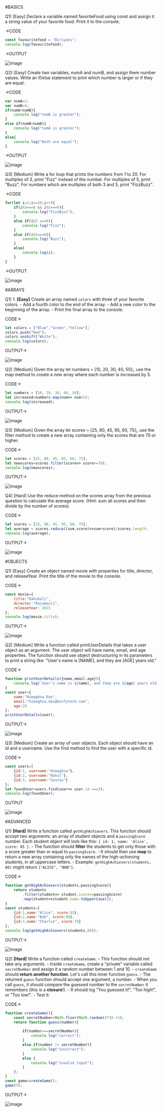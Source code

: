 #BASICS

Q1) [Easy] Declare a variable named favoriteFood using const and assign it a string value of your favorite food. Print it to the console.

->CODE
```js
const favouritefood = "Biriyani";
console.log(favouritefood);
```
->OUTPUT

![image](https://github.com/user-attachments/assets/215a57b0-a648-41d5-9057-0ed5c46e4122)



Q2) [Easy] Create two variables, numA and numB, and assign them number values. Write an if/else statement to print which number is larger or if they are equal.

->CODE
```js
var numA=2;
var numB=4;
if(numA<numB){
    console.log("numB is greater");
}
else if(numB<numA){
    console.log("numA is greater");
}
else{
    console.log("Both are equal");
}
```
->OUTPUT

![image](https://github.com/user-attachments/assets/553cec32-56df-4438-8eb7-5ff91337cc09)



Q3) [Medium] Write a for loop that prints the numbers from 1 to 20. For multiples of 3, print "Fizz" instead of the number. For multiples of 5, print "Buzz". For numbers which are multiples of both 3 and 5, print "FizzBuzz".

->CODE
```js
for(let i=1;i<=20;i++){
    if(i%3===0 && i%5===0){
        console.log("FizzBuzz");
    }
    else if(i%3 ===0){
        console.log("Fizz");
    }
    else if(i%5===0){
        console.log("Buzz");
    }
    else{
        console.log(i);
    }
}
```
->OUTPUT

![image](https://github.com/user-attachments/assets/89fe209b-d266-46a5-8ac5-0e429e8627db)



#ARRAYS

Q1) 1. **[Easy]** Create an array named `colors` with three of your favorite colors.
    - Add a fourth color to the end of the array.
    - Add a new color to the beginning of the array.
    - Print the final array to the console.

CODE->
```js
let colors = ["Blue","Green","Yellow"];
colors.push("Red");
colors.unshift("White");
console.log(colors);
```

OUTPUT->

![image](https://github.com/user-attachments/assets/1889bda2-52b3-436b-a6ce-e78aec5b1a7c)


Q2) [Medium] Given the array let numbers = [10, 20, 30, 40, 50];, use the map method to create a new array where each number is increased by 5.

CODE->
```js
let numbers = [10, 20, 30, 40, 50];
let increased=numbers.map(num=> num+5);
console.log(increased);
```

OUTPUT->

![image](https://github.com/user-attachments/assets/9b98d4f9-1f80-467e-9f6a-d29207e00336)


Q3) [Medium] Given the array let scores = [25, 80, 45, 95, 60, 75];, use the filter method to create a new array containing only the scores that are 70 or higher.

CODE->
```js
let scores = [25, 80, 45, 95, 60, 75];
let newscores=scores.filter(score=> score>=70);
console.log(newscores);
```

OUTPUT->

![image](https://github.com/user-attachments/assets/b2caba41-08a2-404e-aa00-fdf428b14ad6)


Q4) [Hard] Use the reduce method on the scores array from the previous question to calculate the average score. (Hint: sum all scores and then divide by the number of scores).

CODE->
```js
let scores = [25, 80, 45, 95, 60, 75];
let average = scores.reduce((sum,score)=>sum+score)/scores.length;
console.log(average);
```

OUTPUT->

![image](https://github.com/user-attachments/assets/337b3a92-d606-4508-87a4-1c2c32ace3dd)

#OBJECTS

Q1) [Easy] Create an object named movie with properties for title, director, and releaseYear. Print the title of the movie to the console.

CODE->
```js
const movie={
    title:"Bahubali",
    director:"Rajamouli",
    releaseYear: 2015
};
console.log(movie.title);
```

OUTPUT->

![image](https://github.com/user-attachments/assets/ea9089f7-2013-476e-969a-12428823c33a)


Q2) [Medium] Write a function called printUserDetails that takes a user object as an argument. The user object will have name, email, and age properties. The function should use object destructuring in its parameters to print a string like: "User's name is [NAME], and they are [AGE] years old."

CODE->
```js
function printUserDetails({name,email,age}){
    console.log(`User's name is ${name}, and they are ${age} years old.`);
}
const user={
    name:"Himaghna Das",
    email:"himaghna.das@minfytech.com",
    age:20
};
printUserDetails(user);
```

OUTPUT->

![image](https://github.com/user-attachments/assets/567bf9a0-c7ee-4675-85ef-c7d383cbcef1)


Q3) [Medium] Create an array of user objects. Each object should have an id and a username. Use the find method to find the user with a specific id.

CODE->
```js
const users=[
    {id:1, username:"Himaghna"},
    {id:2, username:"Rahul"},
    {id:3, username:"Sourav"}
];
let foundUser=users.find(user=> user.id ===3);
console.log(foundUser);
```

OUTPUT

![image](https://github.com/user-attachments/assets/0de0977b-6ff4-4478-856e-7a453bfcda03)

#ADVANCED

Q1) **[Hard]** Write a function called `getHighAchievers`. This function should accept two arguments: an array of student objects and a `passingScore` number. Each student object will look like this: `{ id: 1, name: 'Alice', score: 85 }`.
    - The function should **filter** the students to get only those with a score greater than or equal to `passingScore`.
    - It should then use **map** to return a new array containing only the names of the high-achieving students, in all uppercase letters.
    - Example: `getHighAchievers(students, 80)` might return `["ALICE", "BOB"]`.

CODE->
```js
function getHighAchievers(students,passingScore){
    return students
        .filter(student=> student.score>=passingScore)
        .map(student=>student.name.toUpperCase());
}
const students=[
    {id:1,name:"Alice", score:85},
    {id:2,name:"Bob", score:90},
    {id:3,name:"Charlie", score:70}
];
console.log(getHighAchievers(students,80));

```

OUTPUT->

![image](https://github.com/user-attachments/assets/2b990076-bd06-49c9-9825-a94cf53364ed)


Q2) **[Hard]** Write a function called `createGame`.
    - This function should not take any arguments.
    - Inside `createGame`, create a "private" variable called `secretNumber` and assign it a random number between 1 and 10.
    - `createGame` should **return another function**. Let's call this inner function `guess`.
    - The returned `guess` function should accept one argument, a number.
    - When you call `guess`, it should compare the guessed number to the `secretNumber` it remembers (this is a **closure**!).
    - It should log "You guessed it!", "Too high!", or "Too low!".
    - Test it:


CODE->

```js
function createGame(){
    const secretNumber=Math.floor(Math.random()*10 +1);
    return function guess(number){
        
        if(number===secretNumber){
            console.log("correct");
        }
        else if(number != secretNumber){
            console.log("incorrect");
        }
        else {
            console.log("invalid input");
        }
    };
}
const game=createGame();
game(5);
```

OUTPUT->

![image](https://github.com/user-attachments/assets/083d7ace-b9ec-4c23-9bed-7f9d984bc0b9)
